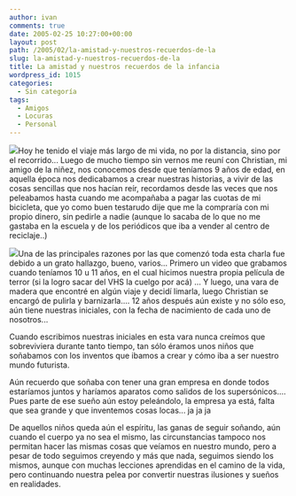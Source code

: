```yaml
---
author: ivan
comments: true
date: 2005-02-25 10:27:00+00:00
layout: post
path: /2005/02/la-amistad-y-nuestros-recuerdos-de-la
slug: la-amistad-y-nuestros-recuerdos-de-la
title: La amistad y nuestros recuerdos de la infancia
wordpress_id: 1015
categories:
  - Sin categoría
tags:
  - Amigos
  - Locuras
  - Personal
---
```


[![](http://photos1.blogger.com/img/39/1190/320/palito.jpg)](http://photos1.blogger.com/img/39/1190/640/palito.jpg)Hoy he tenido el viaje más largo de mi vida, no por la distancia, sino por el recorrido... Luego de mucho tiempo sin vernos me reuní con Christian, mi amigo de la niñez, nos conocemos desde que teníamos 9 años de edad, en aquella época nos dedicabamos a crear nuestras historias, a vivir de las cosas sencillas que nos hacían reír, recordamos desde las veces que nos peleabamos hasta cuando me acompañaba a pagar las cuotas de mi bicicleta, que yo como buen testarudo dije que me la compraría con mi propio dinero, sin pedirle a nadie (aunque lo sacaba de lo que no me gastaba en la escuela y de los periódicos que iba a vender al centro de reciclaje..)

[![](http://photos1.blogger.com/img/39/1190/320/losdos.jpg)](http://photos1.blogger.com/img/39/1190/640/losdos.jpg)Una de las principales razones por las que comenzó toda esta charla fue debido a un grato hallazgo, bueno, varios... Primero un video que grabamos cuando teníamos 10 u 11 años, en el cual hicimos nuestra propia película de terror (si la logro sacar del VHS la cuelgo por acá) ... Y luego, una vara de madera que encontré en algún viaje y decidí limarla, luego Christian se encargó de pulirla y barnizarla.... 12 años después aún existe y no sólo eso, aún tiene nuestras iniciales, con la fecha de nacimiento de cada uno de nosotros...

Cuando escribimos nuestras iniciales en esta vara nunca creímos que sobreviviera durante tanto tiempo, tan sólo éramos unos niños que soñabamos con los inventos que ibamos a crear y cómo iba a ser nuestro mundo futurista.

Aún recuerdo que soñaba con tener una gran empresa en donde todos estaríamos juntos y haríamos aparatos como salidos de los supersónicos.... Pues parte de ese sueño aún estoy peleándolo, la empresa ya está, falta que sea grande y que inventemos cosas locas... ja ja ja

De aquellos niños queda aún el espíritu, las ganas de seguir soñando, aún cuando el cuerpo ya no sea el mismo, las circunstancias tampoco nos permitan hacer las mismas cosas que veíamos en nuestro mundo, pero a pesar de todo seguimos creyendo y más que nada, seguimos siendo los mismos, aunque con muchas lecciones aprendidas en el camino de la vida, pero continuando nuestra pelea por convertir nuestras ilusiones y sueños en realidades.
